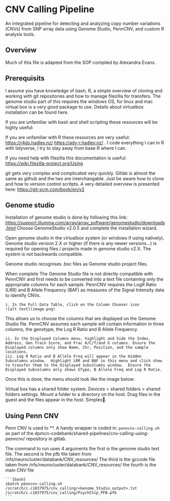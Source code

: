 # CNV Calling Pipeline

An integrated pipeline for detecting and analyzing copy number variations (CNVs) from SNP array data using Genome Studio, PennCNV, and custom R analysis tools.

## Overview

Much of this file is adapted from the SOP compiled by Alexandra Evans.

## Prerequisits

I assume you have knowledge of bash, R, a simple overview of cloning and working with git repositories and how to manage filezilla for transfers. The genome studio part of this requires the windows OS, for linux and mac virtual box is a very good package to use. Details about virtualbox installation can be found here.

If you are unfamiliar with bash and shell scripting these resources will be highly useful:

If you are unfamiliar with R these resources are very useful:
<https://r4ds.hadley.nz/>
<https://adv-r.hadley.nz/>
. I code everything I can in R with tidyverse, I try to stay away from base R where I can.

If you need help with filezilla this documentation is useful: <https://wiki.filezilla-project.org/Using>

git gets very complex and complicated very quickly. Gitlab is almost the same as github and the two are interchangable. Just be aware how to clone and how to version control scritpts. A very detailed overview is presented here: <https://git-scm.com/book/en/v2>

## Genome studio

Installation of genome studio is done by following this link:
<https://support.illumina.com/array/array_software/genomestudio/downloads.html>
Choose GenomeStudio v2.0.5 and complete the installation wizard.

Open genome studio in the virtualbox system (or windows if using natively). Genome studio version 2.X or higher (if there is any newer versions...) is required for opening files / projects made in genome studio v2.X. The system is not backwards compatible.

Genome studio recognises .bsc files as Genome studio project files.

When complete
The Genome Studio file is not directly compatible with PennCNV and first needs to be converted into a text file containing only the appropriate columns for each sample.  PennCNV requires the LogR Ratio (LRR) and B Allele Frequency (BAF) as measures of the Signal Intensity data to identify CNVs.

    i. In the Full Data Table, click on the Column Chooser icon
    ![alt text](image.png)

This allows us to choose the columns that are displayed on the Genome Studio file.  PennCNV assumes each sample will contain information in three columns, the genotype, the Log R Ratio and B Allele Frequency.  

    ii. In the Displayed Columns menu, highlight and hide the Index, Address, Gen Train Score, and Frac A/C/T/and G columns. Ensure the Displayed columns only show Name, Chr, Position, and the sample locations.
    iii. Log R Ratio and B Allele Freq will appear in the Hidden Subcolumns window.  Highlight LRR and BAF in this menu and click show to transfer them to the Displayed Subcolumns window.  Ensure the Displayed Subcolumns only shows GType, B Allele Freq and Log R Ratio.

Once this is done, the menu should look like the image below:

Virtual box has a shared folder system. Devices > shared folders > shared folders settings. Mount a folder to a directory on the host. Drag files in the guest and the files appear in the host. Simples🦦.

## Using Penn CNV

Penn CNV is used to **. A handy wrapper is coded in: ```penncnv-calling.sh```
as part of the dpmcn-codebank/shared-pipelines/cnv-calling-using-penncnv/ repository in gitlab.

The command to run uses 4 arguments
the first is the genome studio text file.
The second is the pfb file taken from /nfs/neurocluster/databank/CNV_resources/
The third is the gccode file taken from /nfs/neurocluster/databank/CNV_resources/
the fourth is the main CNV file

    ```{bash}
    sbatch penncnv-calling.sh /scratch/c.c1837975/cnv_calling/<Genome_Studio_output>.txt /scratch/c.c1837975/cnv_calling/PsychChip_PFB.pfb 
    ```
